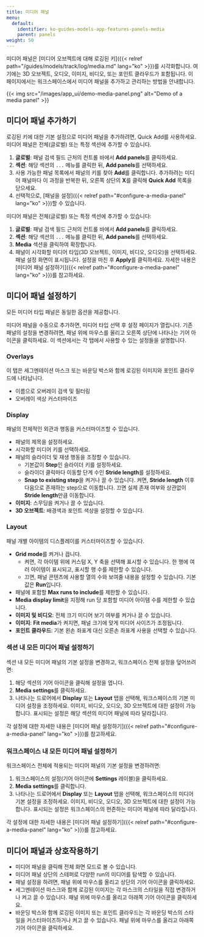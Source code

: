 ```yaml
---
title: 미디어 패널
menu:
  default:
    identifier: ko-guides-models-app-features-panels-media
    parent: panels
weight: 50
---
```


미디어 패널은 [미디어 오브젝트에 대해 로깅된 키]({{< relref path="/guides/models/track/log/media.md" lang="ko" >}})를 시각화합니다. 여기에는 3D 오브젝트, 오디오, 이미지, 비디오, 또는 포인트 클라우드가 포함됩니다. 이 페이지에서는 워크스페이스에서 미디어 패널을 추가하고 관리하는 방법을 안내합니다.

{{< img src="/images/app_ui/demo-media-panel.png" alt="Demo of a media panel" >}}

## 미디어 패널 추가하기
로깅된 키에 대한 기본 설정으로 미디어 패널을 추가하려면, Quick Add를 사용하세요. 미디어 패널은 전체(글로벌) 또는 특정 섹션에 추가할 수 있습니다.

1. **글로벌**: 패널 검색 필드 근처의 컨트롤 바에서 **Add panels**를 클릭하세요.
1. **섹션**: 해당 섹션의 `...` 메뉴를 클릭한 뒤, **Add panels**를 선택하세요.
1. 사용 가능한 패널 목록에서 패널의 키를 찾아 **Add**를 클릭합니다. 추가하려는 미디어 패널마다 이 과정을 반복한 뒤, 오른쪽 상단의 **X**를 클릭해 **Quick Add** 목록을 닫으세요.
1. 선택적으로, [패널을 설정]({{< relref path="#configure-a-media-panel" lang="ko" >}})할 수 있습니다.

미디어 패널은 전체(글로벌) 또는 특정 섹션에 추가할 수 있습니다:
1. **글로벌**: 패널 검색 필드 근처의 컨트롤 바에서 **Add panels**를 클릭하세요.
1. **섹션**: 해당 섹션의 `...` 메뉴를 클릭한 뒤, **Add panels**를 선택하세요.
1. **Media** 섹션을 클릭하여 확장합니다.
1. 패널이 시각화할 미디어 타입(3D 오브젝트, 이미지, 비디오, 오디오)을 선택하세요. 패널 설정 화면이 표시됩니다. 설정을 마친 후 **Apply**를 클릭하세요. 자세한 내용은 [미디어 패널 설정하기]({{< relref path="#configure-a-media-panel" lang="ko" >}})를 참고하세요.

## 미디어 패널 설정하기
모든 미디어 타입 패널은 동일한 옵션을 제공합니다.

미디어 패널을 수동으로 추가하면, 미디어 타입 선택 후 설정 페이지가 열립니다. 기존 패널의 설정을 변경하려면, 패널 위에 마우스를 올리고 오른쪽 상단에 나타나는 기어 아이콘을 클릭하세요. 이 섹션에서는 각 탭에서 사용할 수 있는 설정들을 설명합니다.

### Overlays
이 탭은 세그멘테이션 마스크 또는 바운딩 박스와 함께 로깅된 이미지와 포인트 클라우드에 나타납니다.
- 이름으로 오버레이 검색 및 필터링
- 오버레이 색상 커스터마이즈

### Display
패널의 전체적인 외관과 행동을 커스터마이즈할 수 있습니다.
- 패널의 제목을 설정하세요.
- 시각화할 미디어 키를 선택하세요.
- 패널의 슬라이더 및 재생 행동을 조정할 수 있습니다.
  - 기본값이 **Step**인 슬라이더 키를 설정하세요.
  - 슬라이더 클릭마다 이동할 단계 수인 **Stride length**를 설정하세요.
  - **Snap to existing step**을 켜거나 끌 수 있습니다. 켜면, **Stride length** 이후 다음으로 존재하는 step으로 이동합니다. 끄면 실제 존재 여부와 상관없이 **Stride length**만큼 이동합니다.
- **이미지**: 스무딩을 켜거나 끌 수 있습니다.
- **3D 오브젝트**: 배경색과 포인트 색상을 설정할 수 있습니다.

### Layout
패널 개별 아이템의 디스플레이를 커스터마이즈할 수 있습니다.
- **Grid mode**를 켜거나 끕니다.
  - 켜면, 각 아이템 위에 커스텀 X, Y 축을 선택해 표시할 수 있습니다. 한 행에 여러 아이템이 표시되고, 표시할 행 수를 제한할 수 있습니다.
  - 끄면, 패널 콘텐츠에 사용할 열의 수와 보여줄 내용을 설정할 수 있습니다. 기본값은 **Run**입니다.
- 패널에 포함할 **Max runs to include**를 제한할 수 있습니다.
- **Media display limit**을 지정해 run 당 포함할 미디어 아이템 수를 제한할 수 있습니다.
- **이미지 및 비디오**: 전체 크기 미디어 보기 여부를 켜거나 끌 수 있습니다.
- **이미지**: **Fit media**가 켜지면, 패널 크기에 맞게 미디어 사이즈가 조정됩니다.
- **포인트 클라우드**: 기본 왼손 좌표계 대신 오른손 좌표계 사용을 선택할 수 있습니다.

### 섹션 내 모든 미디어 패널 설정하기
섹션 내 모든 미디어 패널의 기본 설정을 변경하고, 워크스페이스 전체 설정을 덮어쓰려면:
1. 해당 섹션의 기어 아이콘을 클릭해 설정을 엽니다.
1. **Media settings**를 클릭하세요.
1. 나타나는 드로어에서 **Display** 또는 **Layout** 탭을 선택해, 워크스페이스의 기본 미디어 설정을 조정하세요. 이미지, 비디오, 오디오, 3D 오브젝트에 대한 설정이 가능합니다. 표시되는 설정은 해당 섹션의 미디어 패널에 따라 달라집니다.

각 설정에 대한 자세한 내용은 [미디어 패널 설정하기]({{< relref path="#configure-a-media-panel" lang="ko" >}})를 참고하세요.

### 워크스페이스 내 모든 미디어 패널 설정하기
워크스페이스 전체에 적용되는 미디어 패널의 기본 설정을 변경하려면:
1. 워크스페이스의 설정(기어 아이콘에 **Settings** 레이블)을 클릭하세요.
1. **Media settings**를 클릭합니다.
1. 나타나는 드로어에서 **Display** 또는 **Layout** 탭을 선택해, 워크스페이스의 미디어 기본 설정을 조정하세요. 이미지, 비디오, 오디오, 3D 오브젝트에 대한 설정이 가능합니다. 표시되는 설정은 워크스페이스의 현존하는 미디어 패널에 따라 달라집니다.

각 설정에 대한 자세한 내용은 [미디어 패널 설정하기]({{< relref path="#configure-a-media-panel" lang="ko" >}})를 참고하세요.

## 미디어 패널과 상호작용하기
- 미디어 패널을 클릭해 전체 화면 모드로 볼 수 있습니다.
- 미디어 패널 상단의 스테퍼로 다양한 run의 미디어를 탐색할 수 있습니다.
- 패널 설정을 하려면, 패널 위에 마우스를 올리고 상단의 기어 아이콘을 클릭하세요.
- 세그멘테이션 마스크와 함께 로깅된 이미지는 각 마스크의 스타일을 직접 변경하거나 켜고 끌 수 있습니다. 패널 위에 마우스를 올리고 아래쪽 기어 아이콘을 클릭하세요.
- 바운딩 박스와 함께 로깅된 이미지 또는 포인트 클라우드는 각 바운딩 박스의 스타일을 커스터마이즈하거나 켜고 끌 수 있습니다. 패널 위에 마우스를 올리고 아래쪽 기어 아이콘을 클릭하세요.
